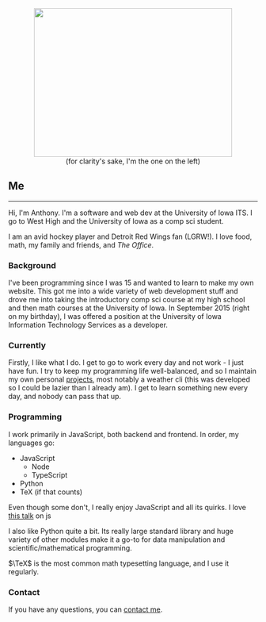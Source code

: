 <center><img src='https://dl.dropbox.com/s/apzqgr25t43yzcc/Photo%20Feb%2025%2C%207%2050%2032%20PM.jpg?dl=0' style='height: 300px; width: 400px' class='img-circle'/></center>
<center>(for clarity's sake, I'm the one on the left)</center>

## Me
-----
Hi, I'm Anthony. I'm a software and web dev at the University of Iowa ITS. I go to West High and the University of Iowa as a comp sci student.

I am an avid hockey player and Detroit Red Wings fan (LGRW!). I love food, math, my family and friends, and *The Office*.

### Background
I've been programming since I was 15 and wanted to learn to make my own website. This got me into a wide variety of web development stuff
 and drove me into taking the introductory comp sci course at my high school and then math courses at the University of Iowa. In September 
 2015 (right on my birthday), I was offered a position at the University of Iowa Information Technology Services as a developer.

### Currently
Firstly, I like what I do. I get to go to work every day and not work - I just have fun. I try to keep my programming life well-balanced,
 and so I maintain my own personal [projects](http://apizzimenti.com/#/projects), most notably a weather cli (this was developed so I could
  be lazier than I already am). I get to learn something new every day, and nobody can pass that up.

### Programming
I work primarily in JavaScript, both backend and frontend. In order, my languages go:

* JavaScript
    * Node
    * TypeScript
* Python
* TeX (if that counts)

Even though some don't, I really enjoy JavaScript and all its quirks. I love [this talk](https://www.destroyallsoftware.com/talks/wat) on js 

I also like Python quite a bit. Its really large standard library and huge variety of other modules make it a go-to for data manipulation 
and scientific/mathematical programming.

$\TeX$ is the most common math typesetting language, and I use it regularly.

### Contact
If you have any questions, you can [contact me](http://apizzimenti.com/#/contact).